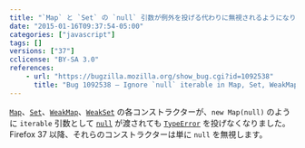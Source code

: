 ```yaml
---
title: "`Map` と `Set` の `null` 引数が例外を投げる代わりに無視されるようになりました"
date: "2015-01-16T09:37:54-05:00"
categories: ["javascript"]
tags: []
versions: ["37"]
cclicense: "BY-SA 3.0"
references:
    - url: "https://bugzilla.mozilla.org/show_bug.cgi?id=1092538"
      title: "Bug 1092538 – Ignore `null` iterable in Map, Set, WeakMap and WeakSet constructors"
---
```

[`Map`](https://developer.mozilla.org/docs/Web/JavaScript/Reference/Global_Objects/Map)、[`Set`](https://developer.mozilla.org/docs/Web/JavaScript/Reference/Global_Objects/Set)、[`WeakMap`](https://developer.mozilla.org/docs/Web/JavaScript/Reference/Global_Objects/WeakMap)、[`WeakSet`](https://developer.mozilla.org/docs/Web/JavaScript/Reference/Global_Objects/WeakSet) の各コンストラクターが、`new Map(null)` のように `iterable` 引数として [`null`](https://developer.mozilla.org/docs/Web/JavaScript/Reference/Global_Objects/null) が渡されても [`TypeError`](https://developer.mozilla.org/docs/Web/JavaScript/Reference/Global_Objects/TypeError) を投げなくなりました。Firefox 37 以降、それらのコンストラクターは単に `null` を無視します。
